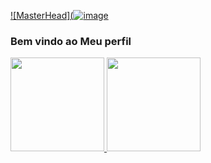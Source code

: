 [![MasterHead](![image](https://user-images.githubusercontent.com/117130196/211236464-11e8d9e7-37b3-4952-ab91-6005e318c332.png)](https://github.com/Cremonese/)
### Bem vindo ao Meu perfil
<div align="left">
  <a href="https://github.com/Cremonese/)">
  <img height="150em" src="https://github-readme-stats.vercel.app/api?username=Cremonese&show_icons=true&theme=tokyonight&include_all_commits=true&count_private=true"/>
  <img height="150em" src="https://github-readme-stats.vercel.app/api/top-langs/?username=Cremonese&layout=compact&langs_count=7&theme=tokyonight"/>
</div>
